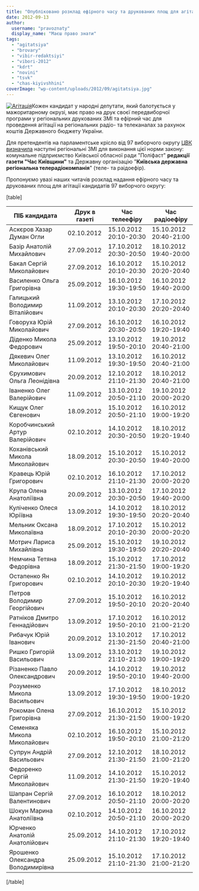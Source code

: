 ```yaml
---
title: "Опубліковано розклад ефірного часу та друкованих площ для агітації кандидатів 97 округу"
date: 2012-09-13
author: 
  username: "pravoznaty"
  display_name: "Маєш право знати"
tags: 
  - "agitatsiya"
  - "brovary"
  - "vibir-redaktsiyi"
  - "vibori-2012"
  - "kdrt"
  - "novini"
  - "tsvk"
  - "chas-kiyivshhini"
coverImage: "wp-content/uploads/2012/09/agitatsiya.jpg"
---
```


[![](https://mpz.brovary.org/wp-content/uploads/2012/09/agitatsiya.jpg "Агітація")](https://mpz.brovary.org/wp-content/uploads/2012/09/agitatsiya.jpg)Кожен кандидат у народні депутати, який балотується у мажоритарному окрузі, має право на друк своєї передвиборчої програми у регіональних друкованих ЗМІ та ефірний час для проведення агітації на регіональних радіо- та телеканалах за рахунок коштів Державного бюджету України.

Для претендентів на парламентське крісло від 97 виборчого округу [ЦВК визначила](https://www.cvk.gov.ua/pls/vnd2012/WP010?PT001F01=900&pf7331=97) наступні регіональні ЗМІ для виконання цієї норми закону: комунальне підприємство Київської обласної ради "Поліфаст" **редакції газети "Час Київщини"** та Державну організацію "**Київська державна регіональна телерадіокомпанія**" (теле- та раідоефір).

Пропонуємо увазі наших читачів розклад надання ефірного часу та друкованих площ для агітації кандидатів 97 виборчого округу:

\[table\]

   
| **ПІБ кандидата** | **Друк в газеті** | **Час телеефіру** | **Час радіоефіру** |
| --- | --- | --- | --- |
| Аскєров Хазар Думан Огли | 02.10.2012 | 15.10.2012 20:10-20:30 | 15.10.2012 20:40-21:00 |
| Базір Анатолій Михайлович | 27.09.2012 | 17.10.2012 20:30-20:50 | 18.10.2012 19:40-20:00 |
| Бакал Сергій Миколайович | 27.09.2012 | 16.10.2012 20:10-20:30 | 15.10.2012 20:20-20:40 |
| Василенко Ольга Григорівна | 25.09.2012 | 16.10.2012 19:30-19:50 | 16.10.2012 19:40-20:00 |
| Галицький Володимир Віталійович | 11.09.2012 | 13.10.2012 20:10-20:30 | 17.10.2012 20:20-20:40 |
| Говоруха Юрій Миколайович | 27.09.2012 | 16.10.2012 20:30-20:50 | 16.10.2012 19:20-19:40 |
| Діденко Микола Федорович | 25.09.2012 | 13.10.2012 19:50-20:10 | 19.10.2012 20:40-21:00 |
| Дякевич Олег Миколайович | 11.09.2012 | 13.10.2012 19:30-19:50 | 16.10.2012 20:40-21:00 |
| Єрухимович Ольга Леонідівна | 20.09.2012 | 12.10.2012 21:10-21:30 | 18.10.2012 20:40-21:00 |
| Іваненко Олег Валерійович | 11.09.2012 | 13.10.2012 20:50-21:10 | 19.10.2012 20:00-20:20 |
| Кищук Олег Євгенович | 18.09.2012 | 15.10.2012 20:50-21:10 | 16.10.2012 19:00-19:20 |
| Коробчинський Артур Валерійович | 02.10.2012 | 14.10.2012 20:30-20:50 | 18.10.2012 19:20-19:40 |
| Коханівський Микола Миколайович | 18.09.2012 | 15.10.2012 20:30-20:50 | 15.10.2012 19:40-20:00 |
| Кравець Юрій Григорович | 02.10.2012 | 16.10.2012 21:10-21:30 | 17.10.2012 20:00-20:20 |
| Крупа Олена Анатоліївна | 20.09.2012 | 13.10.2012 20:30-20:50 | 17.10.2012 19:40-20:00 |
| Куліченко Олеся Юріївна | 13.09.2012 | 14.10.2012 19:30-19:50 | 18.10.2012 20:20-20:40 |
| Мельник Оксана Миколаївна | 18.09.2012 | 17.10.2012 20:10-20:30 | 15.10.2012 20:00-20:20 |
| Мотрич Лариса Михайлівна | 25.09.2012 | 15.10.2012 19:30-19:50 | 19.10.2012 20:20-20:40 |
| Немчина Тетяна Федорівна | 18.09.2012 | 15.10.2012 21:30-21:50 | 17.10.2012 19:00-19:20 |
| Остапенко Ян Григорович | 02.10.2012 | 14.10.2012 20:10-20:30 | 19.10.2012 19:20-19:40 |
| Петров Володимир Георгійович | 27.09.2012 | 15.10.2012 19:50-20:10 | 16.10.2012 20:20-20:40 |
| Ратніков Дмитро Геннадійович | 13.09.2012 | 17.10.2012 19:50-20:10 | 16.10.2012 21:00-21:20 |
| Рибачук Юрій Іванович | 20.09.2012 | 13.10.2012 21:30-21:50 | 17.10.2012 20:40-21:00 |
| Ришко Григорій Васильович | 13.09.2012 | 13.10.2012 21:10-21:30 | 19.10.2012 19:00-19:20 |
| Різаненко Павло Олександрович | 20.09.2012 | 14.10.2012 19:50-20:10 | 19.10.2012 19:40-20:00 |
| Розуменко Микола Васильович | 13.09.2012 | 17.10.2012 19:30-19:50 | 18.10.2012 19:00-19:20 |
| Рокоман Олена Григорівна | 27.09.2012 | 16.10.2012 21:30-21:50 | 15.10.2012 19:00-19:20 |
| Семеняка Микола Миколайович | 02.10.2012 | 16.10.2012 19:50-20:10 | 15.10.2012 21:00-21:20 |
| Супрун Андрій Васильович | 27.09.2012 | 12.10.2012 21:30-21:50 | 18.10.2012 21:00-21:20 |
| Федоренко Сергій Миколайович | 11.09.2012 | 14.10.2012 21:30-21:50 | 15.10.2012 19:20-19:40 |
| Шапран Сергій Валентинович | 27.09.2012 | 16.10.2012 20:50-21:10 | 18.10.2012 20:00-20:20 |
| Шокун Марина Анатоліївна | 02.10.2012 | 14.10.2012 20:50-21:10 | 16.10.2012 20:00-20:20 |
| Юрченко Анатолій Анатолійович | 25.09.2012 | 14.10.2012 21:10-21:30 | 17.10.2012 19:20-19:40 |
| Ярошенко Олександра Володимирівна | 25.09.2012 | 15.10.2012 21:10-21:30 | 17.10.2012 21:00-21:20 |

\[/table\]
